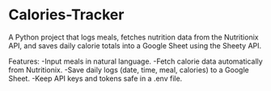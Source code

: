 # Calories-Tracker

A Python project that logs meals, fetches nutrition data from the Nutritionix API, and saves daily calorie totals into a Google Sheet using the Sheety API.

Features:
  -Input meals in natural language.
  -Fetch calorie data automatically from Nutritionix.
  -Save daily logs (date, time, meal, calories) to a Google Sheet.
  -Keep API keys and tokens safe in a .env file.
